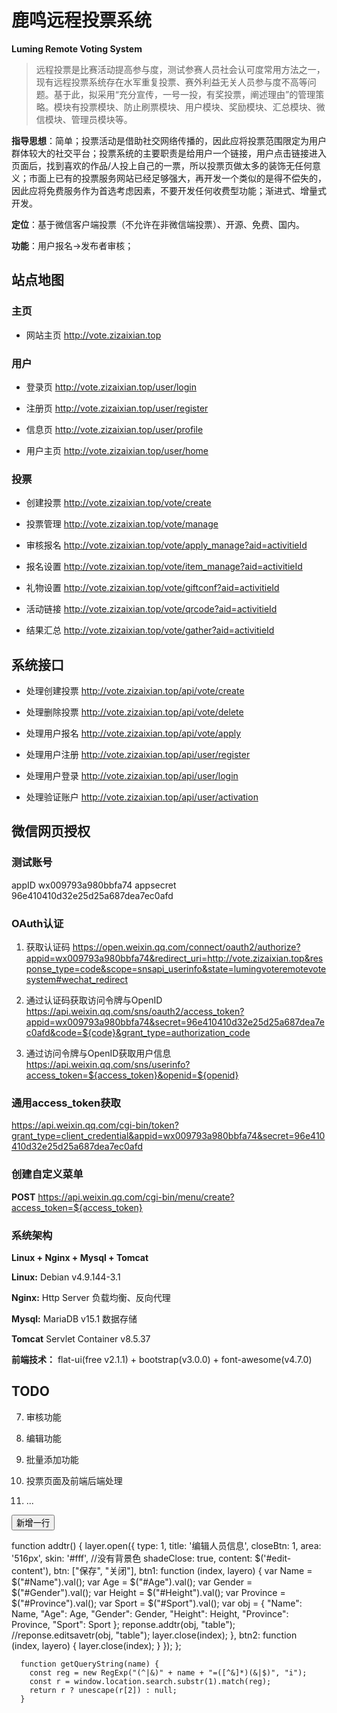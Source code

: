 # 鹿鸣远程投票系统
**Luming Remote Voting System**


>远程投票是比赛活动提高参与度，测试参赛人员社会认可度常用方法之一，现有远程投票系统存在水军重复投票、赛外利益无关人员参与度不高等问题。基于此，拟采用“充分宣传，一号一投，有奖投票，阐述理由”的管理策略。模块有投票模块、防止刷票模块、用户模块、奖励模块、汇总模块、微信模块、管理员模块等。

**指导思想**：简单；投票活动是借助社交网络传播的，因此应将投票范围限定为用户群体较大的社交平台；投票系统的主要职责是给用户一个链接，用户点击链接进入页面后，找到喜欢的作品/人投上自己的一票，所以投票页做太多的装饰无任何意义；市面上已有的投票服务网站已经足够强大，再开发一个类似的是得不偿失的，因此应将免费服务作为首选考虑因素，不要开发任何收费型功能；渐进式、增量式开发。

**定位**：基于微信客户端投票（不允许在非微信端投票）、开源、免费、国内。

**功能**：用户报名->发布者审核；


## 站点地图

### 主页

- 网站主页 http://vote.zizaixian.top

### 用户

- 登录页 http://vote.zizaixian.top/user/login

- 注册页 http://vote.zizaixian.top/user/register

- 信息页 http://vote.zizaixian.top/user/profile

- 用户主页 http://vote.zizaixian.top/user/home

### 投票

- 创建投票 http://vote.zizaixian.top/vote/create

- 投票管理 http://vote.zizaixian.top/vote/manage

- 审核报名 http://vote.zizaixian.top/vote/apply_manage?aid=activitieId

- 报名设置 http://vote.zizaixian.top/vote/item_manage?aid=activitieId

- 礼物设置 http://vote.zizaixian.top/vote/giftconf?aid=activitieId

- 活动链接 http://vote.zizaixian.top/vote/qrcode?aid=activitieId

- 结果汇总 http://vote.zizaixian.top/vote/gather?aid=activitieId

## 系统接口

- 处理创建投票 http://vote.zizaixian.top/api/vote/create

- 处理删除投票 http://vote.zizaixian.top/api/vote/delete

- 处理用户报名 http://vote.zizaixian.top/api/vote/apply

- 处理用户注册 http://vote.zizaixian.top/api/user/register

- 处理用户登录 http://vote.zizaixian.top/api/user/login

- 处理验证账户 http://vote.zizaixian.top/api/user/activation


## 微信网页授权 

### 测试账号
appID wx009793a980bbfa74
appsecret 96e410410d32e25d25a687dea7ec0afd

### OAuth认证

1. 获取认证码
https://open.weixin.qq.com/connect/oauth2/authorize?appid=wx009793a980bbfa74&redirect_uri=http://vote.zizaixian.top&response_type=code&scope=snsapi_userinfo&state=lumingvoteremotevotesystem#wechat_redirect

2. 通过认证码获取访问令牌与OpenID
https://api.weixin.qq.com/sns/oauth2/access_token?appid=wx009793a980bbfa74&secret=96e410410d32e25d25a687dea7ec0afd&code=${code}&grant_type=authorization_code

3. 通过访问令牌与OpenID获取用户信息
https://api.weixin.qq.com/sns/userinfo?access_token=${access_token}&openid=${openid}

### 通用access_token获取
https://api.weixin.qq.com/cgi-bin/token?grant_type=client_credential&appid=wx009793a980bbfa74&secret=96e410410d32e25d25a687dea7ec0afd

### 创建自定义菜单
**POST** https://api.weixin.qq.com/cgi-bin/menu/create?access_token=${access_token}


### 系统架构

**Linux + Nginx + Mysql + Tomcat**

**Linux:** Debian v4.9.144-3.1

**Nginx:** Http Server 负载均衡、反向代理

**Mysql:** MariaDB v15.1 数据存储

**Tomcat** Servlet Container v8.5.37


**前端技术：** flat-ui(free v2.1.1) + bootstrap(v3.0.0) + font-awesome(v4.7.0)


## TODO

7. 审核功能

8. 编辑功能

10. 批量添加功能

11. 投票页面及前端后端处理

12. ...

<button class="layui-btn" onclick="addtr();"><i class="fa fa-plus"></i>新增一行</button>

function addtr() {
        layer.open({
          type: 1,
          title: '编辑人员信息',
          closeBtn: 1,
          area: '516px',
          skin: '#fff', //没有背景色
          shadeClose: true,
          content: $('#edit-content'),
          btn: ["保存", "关闭"],
          btn1: function (index, layero) {
            var Name = $("#Name").val();
            var Age = $("#Age").val();
            var Gender = $("#Gender").val();
            var Height = $("#Height").val();
            var Province = $("#Province").val();
            var Sport = $("#Sport").val();
            var obj = {
              "Name": Name,
              "Age": Age,
              "Gender": Gender,
              "Height": Height,
              "Province": Province,
              "Sport": Sport
            };
            reponse.addtr(obj, "table");
            //reponse.editsavetr(obj, "table");
            layer.close(index);
          }, btn2: function (index, layero) {
            layer.close(index);
          }
        });
      };

      function getQueryString(name) {
        const reg = new RegExp("(^|&)" + name + "=([^&]*)(&|$)", "i");
        const r = window.location.search.substr(1).match(reg);
        return r ? unescape(r[2]) : null;
      }